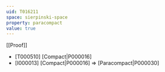 ```yaml
---
uid: T016211
space: sierpinski-space
property: paracompact
value: true
---
```

[[Proof]]

* [T000510] [Compact|P000016]
* [I000013] [Compact|P000016] => [Paracompact|P000030]

